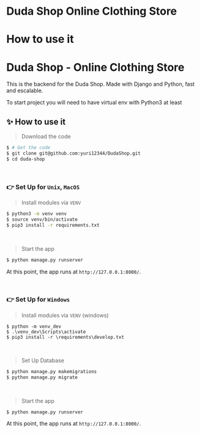 # Duda Shop Online Clothing Store

# How to use it


# Duda Shop - Online Clothing Store

This is the backend for the Duda Shop. Made with Django and Python, fast and escalable.

To start project you will need to have virtual env with Python3 at least

## ✨ How to use it

> Download the code 

```bash
$ # Get the code
$ git clone git@github.com:yuri12344/DudaShop.git
$ cd duda-shop
```

<br />

### 👉 Set Up for `Unix`, `MacOS` 

> Install modules via `VENV`  

```bash
$ python3 -m venv venv
$ source venv/bin/activate
$ pip3 install -r requirements.txt
```

<br />


> Start the app

```bash
$ python manage.py runserver
```

At this point, the app runs at `http://127.0.0.1:8000/`. 

<br />

### 👉 Set Up for `Windows` 

> Install modules via `VENV` (windows) 

```
$ python -m venv_dev
$ .\venv_dev\Scripts\activate
$ pip3 install -r \requirements\develop.txt
```

<br />

> Set Up Database

```bash
$ python manage.py makemigrations
$ python manage.py migrate
```

<br />

> Start the app

```bash
$ python manage.py runserver
```

At this point, the app runs at `http://127.0.0.1:8000/`. 

<br />
